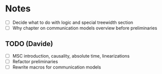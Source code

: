 # Notes

- [ ] Decide what to do with logic and special treewidth section
- [ ] Why chapter on communication models overview before preliminaries

## TODO (Davide)
- [ ] MSC introduction, causality, absolute time, linearizations
- [ ] Refactor preliminaries
- [ ] Rewrite macros for communication models